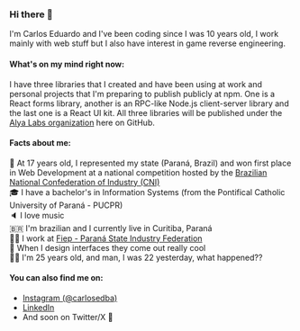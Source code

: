### Hi there 👋

I'm Carlos Eduardo and I've been coding since I was 10 years old, I work mainly with web stuff but I also have interest in game reverse engineering.

#### What's on my mind right now:

I have three libraries that I created and have been using at work and personal projects that I'm preparing to publish publicly at npm.
One is a React forms library, another is an RPC-like Node.js client-server library and the last one is a React UI kit.
All three libraries will be published under the [Alya Labs organization](https://github.com/alyalabs) here on GitHub.

#### Facts about me:

🥇  At 17 years old, I represented my state (Paraná, Brazil) and won first place in Web Development at a national competition hosted by the [Brazilian National Confederation of Industry (CNI)](https://www.portaldaindustria.com.br/cni/en/about/)
<br>
🎓  I have a bachelor's in Information Systems (from the Pontifical Catholic University of Paraná - PUCPR)
<br>
🔈  I love music
<br>
🇧🇷  I'm brazilian and I currently live in Curitiba, Paraná
<br>
🧑‍💻  I work at [Fiep - Paraná State Industry Federation](https://www.linkedin.com/company/fiep)
<br>
🍎  When I design interfaces they come out really cool
<br>
👨‍🦳  I'm 25 years old, and man, I was 22 yesterday, what happened??

#### You can also find me on:

- [Instagram (@carlosedba)](https://instagram.com/carlosedba)
- [LinkedIn](https://www.linkedin.com/in/carlosalmeida)
- And soon on Twitter/X 👀

<!--
**carlosedba/carlosedba** is a ✨ _special_ ✨ repository because its `README.md` (this file) appears on your GitHub profile.

Here are some ideas to get you started:
- 🔭 I’m currently working on ...
- 🌱 I’m currently learning ...
- 👯 I’m looking to collaborate on ...
- 🤔 I’m looking for help with ...
- 💬 Ask me about ...
- 📫 How to reach me: ...
- 😄 Pronouns: ...
- ⚡ Fun fact: ...
-->
